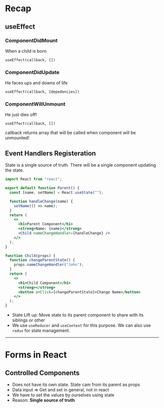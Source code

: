 # Recap

## useEffect

### ComponentDidMount

When a child is born

`useEffect(callback, [])`

### ComponentDidUpdate

He faces ups and downs of life

`useEffect(callback, [depedencies])`

### ComponentWillUnmount

He just dies off!

`useEffect(callback, [])`

callback returns array that will be called when component will be unmounted!

## Event Handlers Registeration

State is a single source of truth. There will be a single component updating the state.

```jsx
import React from "react";

export default function Parent() {
  const [name, setName] = React.useState("");

  function handleChange(name) {
    setName(() => name);
  }
  return (
    <>
      <h1>Parent Component</h1>
      <strong>Name: {name}</strong>
      <Child nameChangeHandler={handleChange} />
    </>
  );
}

function Child(props) {
  function changeParentState() {
    props.nameChangeHandler("John");
  }
  return (
    <>
      <h1>Child Component</h1>
      <strong></strong>
      <button onClick={changeParentState}>Change Name</button>
    </>
  );
}
```

- State Lift up: Move state to its parent component to share with its siblings or other
- We use `useReducer` and `useContext` for this purpose. We can also use `redux` for state management.

---

# Forms in React

## Controlled Components

- Does not have its own state. State cam from its parent as props
- Data input => Get and set in general, not in react
- We have to set the values by ourselves using state
- Reason: **Single source of truth**
